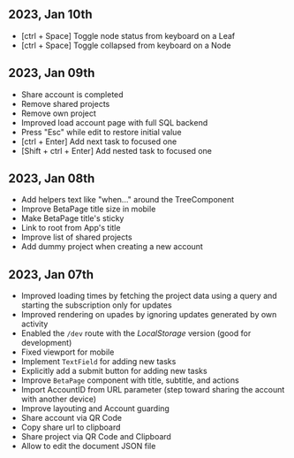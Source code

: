 ## 2023, Jan 10th
- [ctrl + Space] Toggle node status from keyboard on a Leaf
- [ctrl + Space] Toggle collapsed from keyboard on a Node

## 2023, Jan 09th
- Share account is completed
- Remove shared projects
- Remove own project
- Improved load account page with full SQL backend
- Press "Esc" while edit to restore initial value
- [ctrl + Enter] Add next task to focused one
- [Shift + ctrl + Enter] Add nested task to focused one

## 2023, Jan 08th
- Add helpers text like "when..." around the TreeComponent
- Improve BetaPage title size in mobile
- Make BetaPage title's sticky
- Link to root from App's title
- Improve list of shared projects
- Add dummy project when creating a new account

## 2023, Jan 07th

- Improved loading times by fetching the project data using a query and starting the subscription only for updates
- Improved rendering on upades by ignoring updates generated by own activity
- Enabled the `/dev` route with the _LocalStorage_ version (good for development)
- Fixed viewport for mobile
- Implement `TextField` for adding new tasks
- Explicitly add a submit button for adding new tasks
- Improve `BetaPage` component with title, subtitle, and actions
- Import AccountID from URL parameter (step toward sharing the account with another device)
- Improve layouting and Account guarding
- Share account via QR Code
- Copy share url to clipboard
- Share project via QR Code and Clipboard
- Allow to edit the document JSON file